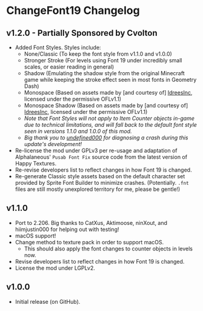 # ChangeFont19 Changelog
## v1.2.0 - Partially Sponsored by Cvolton
- Added Font Styles. Styles include:
  - None/Classic (To keep the font style from v1.1.0 and v1.0.0)
  - Stronger Stroke (For levels using Font 19 under incredibly small scales, or easier reading in general)
  - Shadow (Emulating the shadow style from the original Minecraft game while keeping the stroke effect seen in most fonts in Geometry Dash)
  - Monospace (Based on assets made by [and courtesy of] [IdreesInc](https://github.com/IdreesInc/Monocraft), licensed under the permissive OFLv1.1)
  - Monospace Shadow (Based on assets made by [and courtesy of] [IdreesInc](https://github.com/IdreesInc/Monocraft), licensed under the permissive OFLv1.1)
  - <cy>*Note that Font Styles will not apply to Item Counter objects in-game due to technical limitations, and will fall back to the default font style seen in versions 1.1.0 and 1.0.0 of this mod.*</c>
  - <cy>*Big thank you to [undefined000](https://github.com/undefined000) for diagnosing a crash during this update's development!*</c>
- Re-license the mod under GPLv3 per re-usage and adaptation of Alphalaneous' `Pusab Font Fix` source code from the latest version of Happy Textures.
- Re-revise developers list to reflect changes in how Font 19 is changed.
- Re-generate Classic style assets based on the default character set provided by Sprite Font Builder to minimize crashes. (Potentially. `.fnt` files are still mostly unexplored territory for me, please be gentle!) 
## v1.1.0
- Port to 2.206. Big thanks to CatXus, Aktimoose, ninXout, and hiimjustin000 for helping out with testing!
- macOS support!
- Change method to texture pack in order to support macOS.
  - This should also apply the font changes to counter objects in levels now.
- Revise developers list to reflect changes in how Font 19 is changed.
- License the mod under LGPLv2.
## v1.0.0
- Initial release (on GitHub).
